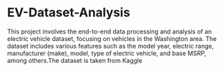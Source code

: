 # EV-Dataset-Analysis
This project involves the end-to-end data processing and analysis of an electric vehicle dataset, focusing on vehicles in the Washington area. The dataset includes various features such as the model year, electric range, manufacturer (make), model, type of electric vehicle, and base MSRP, among others.The dataset is taken from Kaggle
